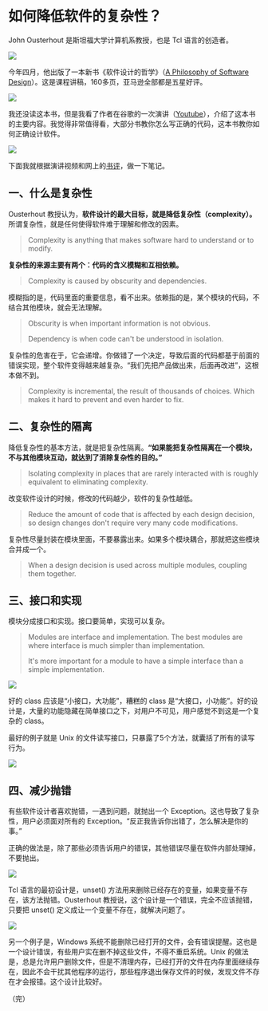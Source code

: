 # 如何降低软件的复杂性？

John Ousterhout 是斯坦福大学计算机系教授，也是 Tcl 语言的创造者。

![](https://www.wangbase.com/blogimg/asset/201809/bg2018091008.jpg)

今年四月，他出版了一本新书《软件设计的哲学》（[A Philosophy of Software Design](https://www.amazon.com/Philosophy-Software-Design-John-Ousterhout/dp/1732102201)）。这是课程讲稿，160多页，亚马逊全部都是五星好评。

![](https://www.wangbase.com/blogimg/asset/201809/bg2018091009.jpg)

我还没读这本书，但是我看了作者在谷歌的一次演讲（[Youtube](https://www.youtube.com/watch?v=bmSAYlu0NcY)），介绍了这本书的主要内容。我觉得非常值得看，大部分书教你怎么写正确的代码，这本书教你如何正确设计软件。

![](https://www.wangbase.com/blogimg/asset/201809/bg2018091006.jpg)

下面我就根据演讲视频和网上的[书评](https://lethain.com/notes-philosophy-software-design/)，做一下笔记。

## 一、什么是复杂性

Ousterhout 教授认为，**软件设计的最大目标，就是降低复杂性（complexity）。** 所谓复杂性，就是任何使得软件难于理解和修改的因素。

> Complexity is anything that makes software hard to understand or to modify.

**复杂性的来源主要有两个：代码的含义模糊和互相依赖。**

> Complexity is caused by obscurity and dependencies.

模糊指的是，代码里面的重要信息，看不出来。依赖指的是，某个模块的代码，不结合其他模块，就会无法理解。

> Obscurity is when important information is not obvious.
> 
> Dependency is when code can't be understood in isolation.

复杂性的危害在于，它会递增。你做错了一个决定，导致后面的代码都基于前面的错误实现，整个软件变得越来越复杂。“我们先把产品做出来，后面再改进”，这根本做不到。

> Complexity is incremental, the result of thousands of choices. Which makes it hard to prevent and even harder to fix.

## 二、复杂性的隔离

降低复杂性的基本方法，就是把复杂性隔离。**“如果能把复杂性隔离在一个模块，不与其他模块互动，就达到了消除复杂性的目的。”**

> Isolating complexity in places that are rarely interacted with is roughly equivalent to eliminating complexity.

改变软件设计的时候，修改的代码越少，软件的复杂性越低。

> Reduce the amount of code that is affected by each design decision, so design changes don't require very many code modifications.

复杂性尽量封装在模块里面，不要暴露出来。如果多个模块耦合，那就把这些模块合并成一个。

> When a design decision is used across multiple modules, coupling them together.

## 三、接口和实现

模块分成接口和实现。接口要简单，实现可以复杂。

> Modules are interface and implementation. The best modules are where interface is much simpler than implementation.
> 
> It's more important for a module to have a simple interface than a simple implementation.

![](https://www.wangbase.com/blogimg/asset/201809/bg2018091002.jpg)

好的 class 应该是“小接口，大功能”，糟糕的 class 是“大接口，小功能”。好的设计是，大量的功能隐藏在简单接口之下，对用户不可见，用户感觉不到这是一个复杂的 class。

最好的例子就是 Unix 的文件读写接口，只暴露了5个方法，就囊括了所有的读写行为。

![](https://www.wangbase.com/blogimg/asset/201809/bg2018091003.jpg)

## 四、减少抛错

有些软件设计者喜欢抛错，一遇到问题，就抛出一个 Exception。这也导致了复杂性，用户必须面对所有的 Exception。“反正我告诉你出错了，怎么解决是你的事。”

正确的做法是，除了那些必须告诉用户的错误，其他错误尽量在软件内部处理掉，不要抛出。

![](https://www.wangbase.com/blogimg/asset/201809/bg2018091004.jpg)

Tcl 语言的最初设计是，unset() 方法用来删除已经存在的变量，如果变量不存在，该方法抛错。Ousterhout 教授说，这个设计是一个错误，完全不应该抛错，只要把 unset() 定义成让一个变量不存在，就解决问题了。

![](https://www.wangbase.com/blogimg/asset/201809/bg2018091007.jpg)

另一个例子是，Windows 系统不能删除已经打开的文件，会有错误提醒。这也是一个设计错误，有些用户实在删不掉这些文件，不得不重启系统。Unix 的做法是，总是允许用户删除文件，但是不清理内存，已经打开的文件在内存里面继续存在，因此不会干扰其他程序的运行，那些程序退出保存文件的时候，发现文件不存在才会报错。这个设计比较好。

（完）
